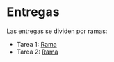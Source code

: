 # Entregas
Las entregas se dividen por ramas:
- Tarea 1: [Rama](https://github.com/wzrdd/SistDist-Tareas/tree/tarea1)
- Tarea 2: [Rama](https://github.com/wzrdd/SistDist-Tareas/tree/tarea2)
